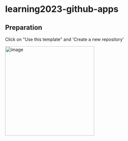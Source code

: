 # learning2023-github-apps

## Preparation

Click on "Use this template" and 'Create a new repository'

<img width="288" alt="image" src="https://user-images.githubusercontent.com/7711190/223540978-da955a31-e6fb-4ba6-b664-81163a02824f.png">
